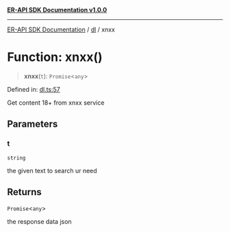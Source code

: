 [**ER-API SDK Documentation v1.0.0**](../../../../README.md)

***

[ER-API SDK Documentation](../../../../globals.md) / [dl](../README.md) / xnxx

# Function: xnxx()

> **xnxx**(`t`): `Promise`\<`any`\>

Defined in: [dl.ts:57](https://github.com/ErBots/Er-Api-Sdk/blob/d22ccb9660609171ce2e445efde8af74d36b3c66/src/dl.ts#L57)

Get content 18+ from xnxx service

## Parameters

### t

`string`

the given text to search ur need

## Returns

`Promise`\<`any`\>

the response data json
